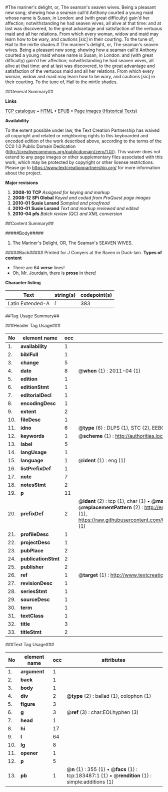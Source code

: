 #The mariner's delight, or, The seaman's seaven wives. Being a pleasant new song; shewing how a seaman call'd Anthony courted a young maid whose name is Susan, in London: and (with great difficulty) gain'd her affection; notwithstanding he had seaven wives, all alive at that time: and at last was discovered, to the great advantage and satisfaction of the vertuous maid and all her relations. From which every woman, widow and maid may learn how to be wary, and cautions [sic] in their courting. To the tune of, Hail to the mirtle shades.#
The mariner's delight, or, The seaman's seaven wives. Being a pleasant new song; shewing how a seaman call'd Anthony courted a young maid whose name is Susan, in London: and (with great difficulty) gain'd her affection; notwithstanding he had seaven wives, all alive at that time: and at last was discovered, to the great advantage and satisfaction of the vertuous maid and all her relations. From which every woman, widow and maid may learn how to be wary, and cautions [sic] in their courting. To the tune of, Hail to the mirtle shades.

##General Summary##

**Links**

[TCP catalogue](http://www.ota.ox.ac.uk/tcp/)  • 
[HTML](http://tei.it.ox.ac.uk/tcp/Texts-HTML/free/B06/B06910.html)  • 
[EPUB](http://tei.it.ox.ac.uk/tcp/Texts-EPUB/free/B06/B06910.epub) • 
[Page images (Historical Texts)](https://historicaltexts.jisc.ac.uk/eebo-99887228e)

**Availability**

To the extent possible under law, the Text Creation Partnership has waived all copyright and related or neighboring rights to this keyboarded and encoded edition of the work described above, according to the terms of the CC0 1.0 Public Domain Dedication (http://creativecommons.org/publicdomain/zero/1.0/). This waiver does not extend to any page images or other supplementary files associated with this work, which may be protected by copyright or other license restrictions. Please go to https://www.textcreationpartnership.org/ for more information about the project.

**Major revisions**

1. __2008-10__ __TCP__ *Assigned for keying and markup*
1. __2008-12__ __SPi Global__ *Keyed and coded from ProQuest page images*
1. __2010-01__ __Susie Lorand__ *Sampled and proofread*
1. __2010-01__ __Susie Lorand__ *Text and markup reviewed and edited*
1. __2010-04__ __pfs__ *Batch review (QC) and XML conversion*

##Content Summary##

#####Body#####

1. The Mariner's Delight, OR, The Seaman's SEAVEN WIVES.

#####Back#####
Printed for J Conyers at the Raven in Duck-lain.
**Types of content**

  * There are 64 **verse** lines!
  * Oh, Mr. Jourdain, there is **prose** in there!

**Character listing**


|Text|string(s)|codepoint(s)|
|---|---|---|
|Latin Extended-A|ſ|383|

##Tag Usage Summary##

###Header Tag Usage###

|No|element name|occ|attributes|
|---|---|---|---|
|1.|__availability__|1||
|2.|__biblFull__|1||
|3.|__change__|5||
|4.|__date__|8| @__when__ (1) : 2011-04 (1)|
|5.|__edition__|1||
|6.|__editionStmt__|1||
|7.|__editorialDecl__|1||
|8.|__encodingDesc__|1||
|9.|__extent__|2||
|10.|__fileDesc__|1||
|11.|__idno__|6| @__type__ (6) : DLPS (1), STC (2), EEBO-CITATION (1), PROQUEST (1), VID (1)|
|12.|__keywords__|1| @__scheme__ (1) : http://authorities.loc.gov/ (1)|
|13.|__label__|5||
|14.|__langUsage__|1||
|15.|__language__|1| @__ident__ (1) : eng (1)|
|16.|__listPrefixDef__|1||
|17.|__note__|7||
|18.|__notesStmt__|2||
|19.|__p__|11||
|20.|__prefixDef__|2| @__ident__ (2) : tcp (1), char (1)  •  @__matchPattern__ (2) : ([0-9\-]+):([0-9IVX]+) (1), (.+) (1)  •  @__replacementPattern__ (2) : http://eebo.chadwyck.com/downloadtiff?vid=$1&page=$2 (1), https://raw.githubusercontent.com/textcreationpartnership/Texts/master/tcpchars.xml#$1 (1)|
|21.|__profileDesc__|1||
|22.|__projectDesc__|1||
|23.|__pubPlace__|2||
|24.|__publicationStmt__|2||
|25.|__publisher__|2||
|26.|__ref__|1| @__target__ (1) : http://www.textcreationpartnership.org/docs/. (1)|
|27.|__revisionDesc__|1||
|28.|__seriesStmt__|1||
|29.|__sourceDesc__|1||
|30.|__term__|1||
|31.|__textClass__|1||
|32.|__title__|3||
|33.|__titleStmt__|2||


###Text Tag Usage###

|No|element name|occ|attributes|
|---|---|---|---|
|1.|__argument__|1||
|2.|__back__|1||
|3.|__body__|1||
|4.|__div__|2| @__type__ (2) : ballad (1), colophon (1)|
|5.|__figure__|3||
|6.|__g__|3| @__ref__ (3) : char:EOLhyphen (3)|
|7.|__head__|1||
|8.|__hi__|17||
|9.|__l__|64||
|10.|__lg__|8||
|11.|__opener__|1||
|12.|__p__|5||
|13.|__pb__|1| @__n__ (1) : 355 (1)  •  @__facs__ (1) : tcp:183487:1 (1)  •  @__rendition__ (1) : simple:additions (1)|
